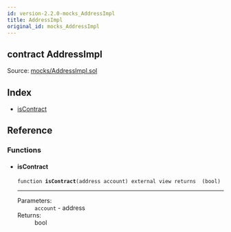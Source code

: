 ```yaml
---
id: version-2.2.0-mocks_AddressImpl
title: AddressImpl
original_id: mocks_AddressImpl
---
```


<div class="contract-doc"><div class="contract"><h2 class="contract-header"><span class="contract-kind">contract</span> AddressImpl</h2><div class="source">Source: <a href="https://github.com/OpenZeppelin/zeppelin-solidity/blob/v2.2.0/contracts/mocks/AddressImpl.sol" target="_blank">mocks/AddressImpl.sol</a></div></div><div class="index"><h2>Index</h2><ul><li><a href="mocks_AddressImpl.html#isContract">isContract</a></li></ul></div><div class="reference"><h2>Reference</h2><div class="functions"><h3>Functions</h3><ul><li><div class="item function"><span id="isContract" class="anchor-marker"></span><h4 class="name">isContract</h4><div class="body"><code class="signature">function <strong>isContract</strong><span>(address account) </span><span>external </span><span>view </span><span>returns  (bool) </span></code><hr/><dl><dt><span class="label-parameters">Parameters:</span></dt><dd><div><code>account</code> - address</div></dd><dt><span class="label-return">Returns:</span></dt><dd>bool</dd></dl></div></div></li></ul></div></div></div>

